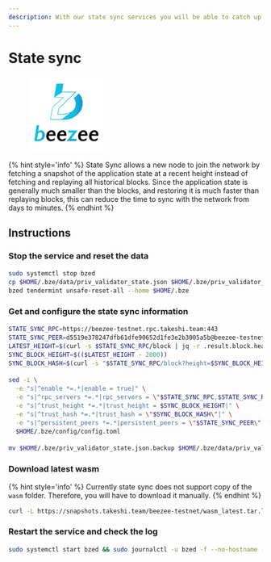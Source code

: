 ```yaml
---
description: With our state sync services you will be able to catch up latest chain block in matter of minutes
---
```


# State sync

<figure><img src="https://github.com/takeshi-val/Logo/raw/main/beezee.png" width="150" alt=""><figcaption></figcaption></figure>

{% hint style='info' %}
State Sync allows a new node to join the network by fetching a snapshot of the application state 
at a recent height instead of fetching and replaying all historical blocks. Since the 
application state is generally much smaller than the blocks, and restoring it is much 
faster than replaying blocks, this can reduce the time to sync with the network from days to minutes.
{% endhint %}

## Instructions

### Stop the service and reset the data

```bash
sudo systemctl stop bzed
cp $HOME/.bze/data/priv_validator_state.json $HOME/.bze/priv_validator_state.json.backup
bzed tendermint unsafe-reset-all --home $HOME/.bze
```

### Get and configure the state sync information

```bash
STATE_SYNC_RPC=https://beezee-testnet.rpc.takeshi.team:443
STATE_SYNC_PEER=d5519e378247dfb61dfe90652d1fe3e2b3005a5b@beezee-testnet.rpc.takeshi.team:45656
LATEST_HEIGHT=$(curl -s $STATE_SYNC_RPC/block | jq -r .result.block.header.height)
SYNC_BLOCK_HEIGHT=$(($LATEST_HEIGHT - 2000))
SYNC_BLOCK_HASH=$(curl -s "$STATE_SYNC_RPC/block?height=$SYNC_BLOCK_HEIGHT" | jq -r .result.block_id.hash)

sed -i \
  -e "s|^enable *=.*|enable = true|" \
  -e "s|^rpc_servers *=.*|rpc_servers = \"$STATE_SYNC_RPC,$STATE_SYNC_RPC\"|" \
  -e "s|^trust_height *=.*|trust_height = $SYNC_BLOCK_HEIGHT|" \
  -e "s|^trust_hash *=.*|trust_hash = \"$SYNC_BLOCK_HASH\"|" \
  -e "s|^persistent_peers *=.*|persistent_peers = \"$STATE_SYNC_PEER\"|" \
  $HOME/.bze/config/config.toml

mv $HOME/.bze/priv_validator_state.json.backup $HOME/.bze/data/priv_validator_state.json
```

### Download latest wasm

{% hint style='info' %}
Currently state sync does not support copy of the `wasm` folder. Therefore, you will have to download it manually.
{% endhint %}

```bash
curl -L https://snapshots.takeshi.team/beezee-testnet/wasm_latest.tar.lz4 | lz4 -dc - | tar -xf - -C $HOME/.bze
```

### Restart the service and check the log

```bash
sudo systemctl start bzed && sudo journalctl -u bzed -f --no-hostname -o cat
```
